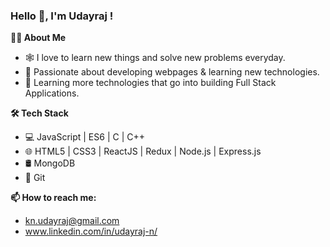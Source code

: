 ### Hello 👋, I'm Udayraj !

**👨‍💻 About Me**


- 🕸 I love to learn new things and solve new problems everyday. 
- 💮 Passionate about developing webpages & learning new technologies. 
- 🌱 Learning more technologies that go into building Full Stack Applications. 

**🛠 Tech Stack**
- 💻 JavaScript | ES6 | C | C++
- 🌐 HTML5 | CSS3 | ReactJS | Redux | Node.js | Express.js 
- 🛢   MongoDB 
- 🔧  Git


**📫 How to reach me:**
- kn.udayraj@gmail.com
- www.linkedin.com/in/udayraj-n/
